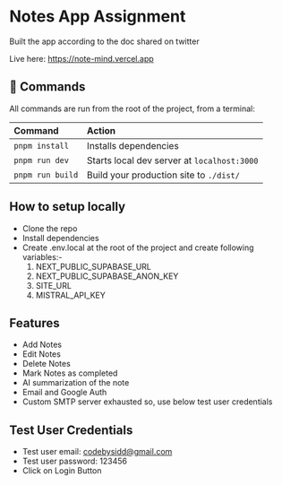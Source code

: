 # Notes App Assignment
Built the app according to the doc shared on twitter

Live here: https://note-mind.vercel.app

## 🧞 Commands

All commands are run from the root of the project, from a terminal:

| Command                   | Action                                           |
| :------------------------ | :----------------------------------------------- |
| `pnpm install`             | Installs dependencies                            |
| `pnpm run dev`             | Starts local dev server at `localhost:3000`      |
| `pnpm run build`           | Build your production site to `./dist/`          |

## How to setup locally
- Clone the repo
- Install dependencies
- Create .env.local at the root of the project and create following variables:-
    1) NEXT_PUBLIC_SUPABASE_URL
    2) NEXT_PUBLIC_SUPABASE_ANON_KEY
    3) SITE_URL
    4) MISTRAL_API_KEY

## Features
- Add Notes
- Edit Notes
- Delete Notes
- Mark Notes as completed
- AI summarization of the note
- Email and Google Auth 
- Custom SMTP server exhausted so, use below test user credentials

## Test User Credentials
- Test user email: codebysidd@gmail.com
- Test user password: 123456
- Click on Login Button